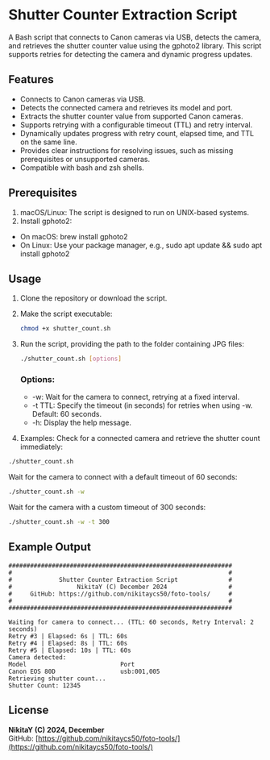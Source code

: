 
# Shutter Counter Extraction Script

A Bash script that connects to Canon cameras via USB, detects the camera, and retrieves the shutter counter value using the gphoto2 library. This script supports retries for detecting the camera and dynamic progress updates.

## Features

- Connects to Canon cameras via USB.
- Detects the connected camera and retrieves its model and port.
- Extracts the shutter counter value from supported Canon cameras.
- Supports retrying with a configurable timeout (TTL) and retry interval.
- Dynamically updates progress with retry count, elapsed time, and TTL on the same line.
- Provides clear instructions for resolving issues, such as missing prerequisites or unsupported cameras.
- Compatible with bash and zsh shells.

## Prerequisites

1. macOS/Linux: The script is designed to run on UNIX-based systems.
2. Install gphoto2:
- On macOS: brew install gphoto2
- On Linux: Use your package manager, e.g., sudo apt update && sudo apt install gphoto2

## Usage

1. Clone the repository or download the script.
2. Make the script executable:
   ```bash
   chmod +x shutter_count.sh
   ```
3. Run the script, providing the path to the folder containing JPG files:
   ```bash
   ./shutter_count.sh [options]
   ```
   ### Options: ###
    - -w: Wait for the camera to connect, retrying at a fixed interval.
    - -t TTL: Specify the timeout (in seconds) for retries when using -w. Default: 60 seconds.
    - -h: Display the help message.

4. Examples:
Check for a connected camera and retrieve the shutter count immediately:

```bash
./shutter_count.sh
```
Wait for the camera to connect with a default timeout of 60 seconds:

```bash
./shutter_count.sh -w
```
Wait for the camera with a custom timeout of 300 seconds:

```bash
./shutter_count.sh -w -t 300
```


## Example Output
```
##############################################################
#                                                            #
#             Shutter Counter Extraction Script              #
#                  NikitaY (C) December 2024                 #
#     GitHub: https://github.com/nikitaycs50/foto-tools/     #
#                                                            #
##############################################################

Waiting for camera to connect... (TTL: 60 seconds, Retry Interval: 2 seconds)
Retry #3 | Elapsed: 6s | TTL: 60s
Retry #4 | Elapsed: 8s | TTL: 60s
Retry #5 | Elapsed: 10s | TTL: 60s
Camera detected:
Model                          Port
Canon EOS 80D                  usb:001,005
Retrieving shutter count...
Shutter Count: 12345
```

## License

**NikitaY (C) 2024, December**  
GitHub: [https://github.com/nikitaycs50/foto-tools/](https://github.com/nikitaycs50/foto-tools/)
